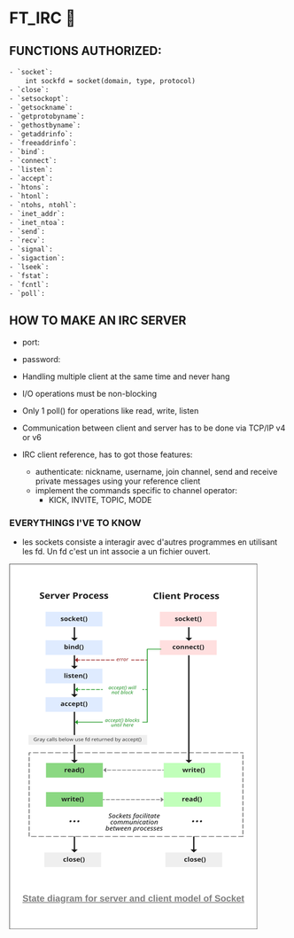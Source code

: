 # FT_IRC 🧠

## FUNCTIONS AUTHORIZED:
    - `socket`:
        int sockfd = socket(domain, type, protocol)
    - `close`:
    - `setsockopt`:
    - `getsockname`:
    - `getprotobyname`:
    - `gethostbyname`:
    - `getaddrinfo`:
    - `freeaddrinfo`: 
    - `bind`:
    - `connect`:
    - `listen`:
    - `accept`:
    - `htons`:
    - `htonl`:
    - `ntohs, ntohl`:
    - `inet_addr`:
    - `inet_ntoa`:
    - `send`:
    - `recv`:
    - `signal`:
    - `sigaction`:
    - `lseek`:
    - `fstat`:
    - `fcntl`:
    - `poll`:

## HOW TO MAKE AN IRC SERVER

- port:

- password:

- Handling multiple client at the same time and never hang

- I/O operations must be non-blocking

- Only 1 poll() for operations like read, write, listen

- Communication between client and server has to be done via TCP/IP v4 or v6

- IRC client reference, has to got those features:
    - authenticate: nickname, username, join channel, send and receive private messages using your reference client
    - implement the commands specific to channel operator:
        - KICK, INVITE, TOPIC, MODE

### EVERYTHINGS I'VE TO KNOW

- les sockets consiste a interagir avec d'autres programmes en utilisant les fd. Un fd c'est un int associe a un fichier ouvert. 

![Screenshot](img/socket.png)